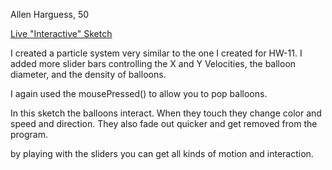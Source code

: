 Allen Harguess, 50

[Live "Interactive" Sketch](https://allenharguess701.github.io/120-work/hw-12/)

I created a particle system very similar to the one I created for HW-11.
I added more slider bars controlling the X and Y Velocities, the balloon diameter,
and the density of balloons.

I again used the  mousePressed() to allow you to pop balloons.

In this sketch the balloons interact. When they touch they change color and speed
and direction. They also fade out quicker and get removed from the program.

by playing with the sliders you can get all kinds of motion and interaction.

